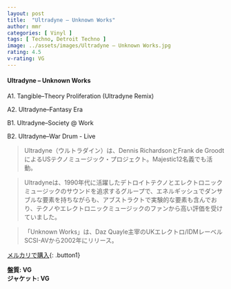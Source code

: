 ```yaml
---
layout: post
title:  "Ultradyne – Unknown Works"
author: mmr
categories: [ Vinyl ]
tags: [ Techno, Detroit Techno ]
image: ../assets/images/Ultradyne – Unknown Works.jpg
rating: 4.5
v-rating: VG
---
```


#### Ultradyne – Unknown Works

A1. Tangible–Theory Proliferation (Ultradyne Remix)

A2. Ultradyne–Fantasy Era

B1. Ultradyne–Society @ Work

B2. Ultradyne–War Drum - Live

> Ultradyne（ウルトラダイン）は、Dennis RichardsonとFrank de GroodtによるUSテクノミュージック・プロジェクト。Majestic12名義でも活動。


> Ultradyneは、1990年代に活躍したデトロイトテクノとエレクトロニックミュージックのサウンドを追求するグループで、エネルギッシュでダンサブルな要素を持ちながらも、アブストラクトで実験的な要素も含んでおり、テクノやエレクトロニックミュージックのファンから高い評価を受けていました。

> 「Unknown Works」は、Daz Quayle主宰のUKエレクトロ/IDMレーベルSCSI-AVから2002年にリリース。

[メルカリで購入](https://jp.mercari.com/item/m73570341601){: .button1}

<div class="mt-4 mb-4 d-flex align-items-center">
<strong class="mr-1">盤質: VG</strong>
</div>
<div class="mt-4 mb-4 d-flex align-items-center">
<strong class="mr-1">ジャケット: VG</strong>
</div>
